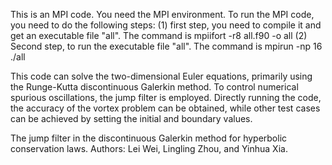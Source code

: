 This is an MPI code. You need the MPI environment. 
To run the MPI code, you need to do the following steps: 
(1) first step, you need to compile it and get an executable file "all".  The command is mpiifort -r8 all.f90 -o all
(2) Second step, to run the executable file "all".  The command is mpirun -np 16 ./all 

This code can solve the two-dimensional Euler equations, primarily using the Runge-Kutta discontinuous Galerkin method. To control numerical spurious oscillations, the jump filter is employed. 
Directly running the code, the accuracy of the vortex problem can be obtained, while other test cases can be achieved by setting the initial and boundary values.

The jump filter in the discontinuous Galerkin method for hyperbolic conservation laws. Authors: Lei Wei, Lingling Zhou, and Yinhua Xia.
